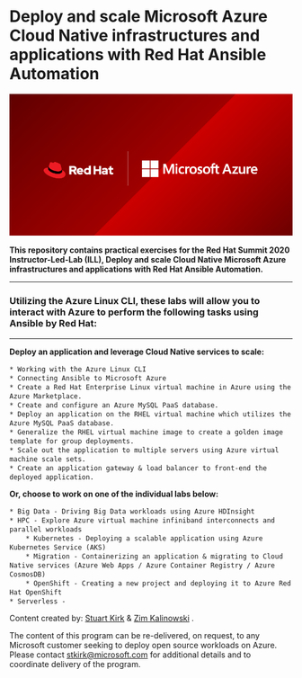 # Deploy and scale Microsoft Azure Cloud Native infrastructures and applications with Red Hat Ansible Automation
<p align="center">
<img src="images/microsoft-twitter.png" width="600">
</p>
<b>This repository contains practical exercises for the Red Hat Summit 2020 Instructor-Led-Lab (ILL), Deploy and scale Cloud Native Microsoft Azure infrastructures and applications with Red Hat Ansible Automation.</b>
<HR>
<h3>Utilizing the Azure Linux CLI, these labs will allow you to interact with Azure to perform the following tasks using Ansible by Red Hat:</h3>
<HR>
<b>Deploy an application and leverage Cloud Native services to scale:</b>

	* Working with the Azure Linux CLI
	* Connecting Ansible to Microsoft Azure
	* Create a Red Hat Enterprise Linux virtual machine in Azure using the Azure Marketplace.
	* Create and configure an Azure MySQL PaaS database.
	* Deploy an application on the RHEL virtual machine which utilizes the Azure MySQL PaaS database.
	* Generalize the RHEL virtual machine image to create a golden image template for group deployments.
	* Scale out the application to multiple servers using Azure virtual machine scale sets.
	* Create an application gateway & load balancer to front-end the deployed application.
	
<b>Or, choose to work on one of the individual labs below:</b>

	* Big Data - Driving Big Data workloads using Azure HDInsight
	* HPC - Explore Azure virtual machine infiniband interconnects and parallel workloads
        * Kubernetes - Deploying a scalable application using Azure Kubernetes Service (AKS)
        * Migration - Containerizing an application & migrating to Cloud Native services (Azure Web Apps / Azure Container Registry / Azure CosmosDB)
        * OpenShift - Creating a new project and deploying it to Azure Red Hat OpenShift
	* Serverless - 

Content created by: [Stuart Kirk](https://github.com/stuartatmicrosoft) & [Zim Kalinowski](https://github.com/zikalino) .

The content of this program can be re-delivered, on request, to any Microsoft customer seeking to deploy open source workloads on Azure.  Please contact stkirk@microsoft.com for additional details and to coordinate delivery of the program.
